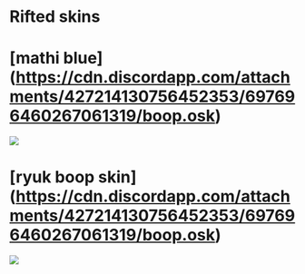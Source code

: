 # Rifted skins

# [mathi blue] (https://cdn.discordapp.com/attachments/427214130756452353/697696460267061319/boop.osk)
![](https://i.imgur.com/humkVxr.png)

# [ryuk boop skin] (https://cdn.discordapp.com/attachments/427214130756452353/697696460267061319/boop.osk)
![](https://osu.ppy.sh/ss/14733957/6cce)

